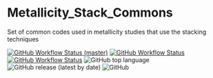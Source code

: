 # Metallicity_Stack_Commons
Set of common codes used in metallicity studies that use the stacking techniques

[![GitHub Workflow Status (master)](https://img.shields.io/github/workflow/status/astrochun/Metallicity_Stack_Commons/Python%20package/master?color=blue&label=build%20%28master%29&logo=github)](https://github.com/astrochun/Metallicity_Stack_Commons/actions?query=workflow%3A%22Python+package%22+branch%3Amaster)
[![GitHub Workflow Status](https://img.shields.io/github/workflow/status/astrochun/Metallicity_Stack_Commons/Python%20package?color=blue&label=build%20%28latest%29&logo=github)](https://github.com/astrochun/Metallicity_Stack_Commons/actions?query=workflow%3A%22Python+package%22)
[![GitHub Workflow Status](https://img.shields.io/github/workflow/status/astrochun/Metallicity_Stack_Commons/Sphinx%20Docs%20Check?label=docs&color=blue)](https://github.com/astrochun/Metallicity_Stack_Commons/actions?query=workflow%3A%22Sphinx+Docs+Check%22)
![GitHub top language](https://img.shields.io/github/languages/top/astrochun/Metallicity_Stack_Commons)
![GitHub release (latest by date)](https://img.shields.io/github/v/release/astrochun/Metallicity_Stack_Commons)
![GitHub](https://img.shields.io/github/license/astrochun/Metallicity_Stack_Commons?color=blue)